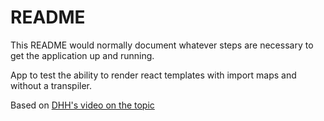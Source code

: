 # README

This README would normally document whatever steps are necessary to get the
application up and running.

App to test the ability to render react templates with import maps and without a transpiler.

Based on [DHH's video on the topic](https://www.youtube.com/watch?v=k73LKxim6tw)
